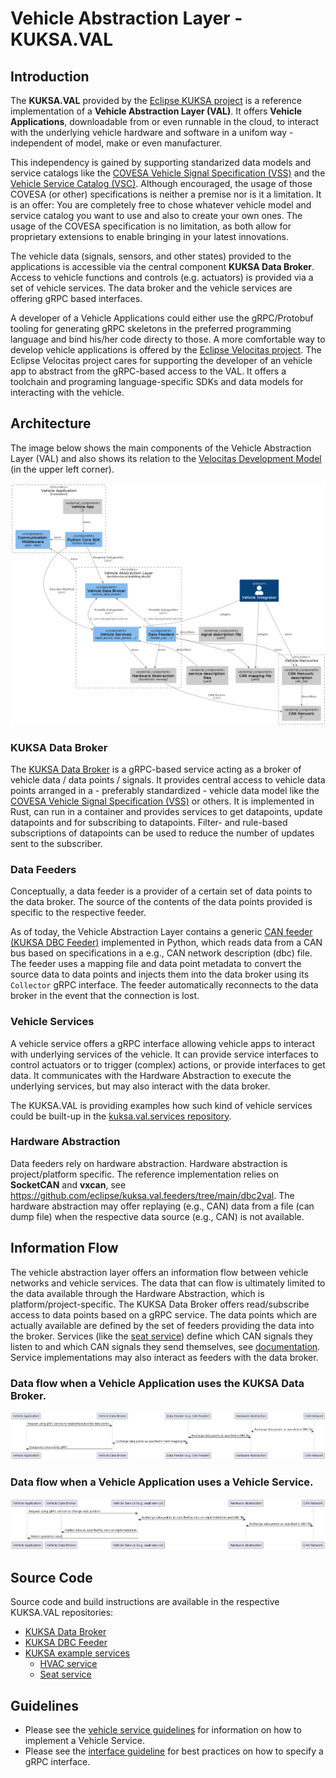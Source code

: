 # Vehicle Abstraction Layer - KUKSA.VAL
## Introduction

The **KUKSA.VAL** provided by the [Eclipse KUKSA project](https://www.eclipse.org/kuksa/) is a reference implementation of a **Vehicle Abstraction Layer (VAL)**.
It offers **Vehicle Applications**, downloadable from or even runnable in the cloud, to interact with the underlying vehicle hardware and software in a unifom way - independent of model, make or even manufacturer.

This independency is gained by supporting standarized data models and service catalogs like the [COVESA Vehicle Signal Specification (VSS)](https://covesa.github.io/vehicle_signal_specification/) and
the [Vehicle Service Catalog (VSC)](https://github.com/COVESA/vehicle_service_catalog).
Although encouraged, the usage of those COVESA (or other) specifications is neither a premise nor is it a limitation.
It is an offer: You are completely free to chose whatever vehicle model and service catalog you want to use and also to create your own ones.
The usage of the COVESA specification is no limitation, as both allow for proprietary extensions to enable bringing in your latest innovations.

The vehicle data (signals, sensors, and other states) provided to the applications is accessible via the central component **KUKSA Data Broker**.
Access to vehicle functions and controls (e.g. actuators) is provided via a set of vehicle services.
The data broker and the vehicle services are offering gRPC based interfaces.

A developer of a Vehicle Applications could either use the gRPC/Protobuf tooling for generating gRPC skeletons in the preferred programming language and bind his/her code directy to those.
A more comfortable way to develop vehicle applications is offered by the [Eclipse Velocitas project](https://eclipse-velocitas.github.io/velocitas-docs/).
The Eclipse Velocitas project cares for supporting the developer of an vehicle app to abstract from the gRPC-based access to the VAL. 
It offers a toolchain and programing language-specific SDKs and data models for interacting with the vehicle.


## Architecture

The image below shows the main components of the Vehicle Abstraction Layer (VAL) and also shows its relation to the [Velocitas Development Model](https://eclipse-velocitas.github.io/velocitas-docs/docs/concepts/development_model/) (in the upper left corner).

![VAL architecture overview](val_architecture_overview.png "Overview of the vehicle abstraction layer architecture")

### KUKSA Data Broker

The [KUKSA Data Broker](https://github.com/eclipse/kuksa.val/tree/master/kuksa_databroker) is a gRPC-based service acting as a broker of vehicle data / data points / signals.
It provides central access to vehicle data points arranged in a - preferably standardized - vehicle data model like the [COVESA Vehicle Signal Specification (VSS)](https://covesa.github.io/vehicle_signal_specification/) or others.
It is implemented in Rust, can run in a container and provides services to get datapoints, update datapoints and for subscribing to datapoints.
Filter- and rule-based subscriptions of datapoints can be used to reduce the number of updates sent to the subscriber.

### Data Feeders

Conceptually, a data feeder is a provider of a certain set of data points to the data broker.
The source of the contents of the data points provided is specific to the respective feeder.

As of today, the Vehicle Abstraction Layer contains a generic [CAN feeder (KUKSA DBC Feeder)](https://github.com/eclipse/kuksa.val.feeders/tree/main/dbc2val) implemented in Python,
which reads data from a CAN bus based on specifications in a e.g., CAN network description (dbc) file.
The feeder uses a mapping file and data point metadata to convert the source data to data points and injects them into the data broker using its `Collector` gRPC interface.
The feeder automatically reconnects to the data broker in the event that the connection is lost.

### Vehicle Services

A vehicle service offers a gRPC interface allowing vehicle apps to interact with underlying services of the vehicle.
It can provide service interfaces to control actuators or to trigger (complex) actions, or provide interfaces to get data.
It communicates with the Hardware Abstraction to execute the underlying services, but may also interact with the data broker.

The KUKSA.VAL is providing examples how such kind of vehicle services could be built-up in the [kuksa.val.services repository](https://github.com/eclipse/kuksa.val.services/).

### Hardware Abstraction

Data feeders rely on hardware abstraction. Hardware abstraction is project/platform specific.
The reference implementation relies on **SocketCAN** and **vxcan**, see https://github.com/eclipse/kuksa.val.feeders/tree/main/dbc2val.
The hardware abstraction may offer replaying (e.g., CAN) data from a file (can dump file) when the respective data source (e.g., CAN) is not available.

## Information Flow

The vehicle abstraction layer offers an information flow between vehicle networks and vehicle services.
The data that can flow is ultimately limited to the data available through the Hardware Abstraction, which is platform/project-specific.
The KUKSA Data Broker offers read/subscribe access to data points based on a gRPC service. The data points which are actually available are defined by the set of feeders providing the data into the broker.
Services (like the [seat service](https://github.com/eclipse/kuksa.val.services/tree/main/seat_service)) define which CAN signals they listen to and which CAN signals they send themselves, see [documentation](https://github.com/eclipse/kuksa.val.services/blob/main/seat_service/src/lib/seat_adjuster/seat_controller/README.md).
Service implementations may also interact as feeders with the data broker.


### Data flow when a Vehicle Application uses the KUKSA Data Broker.

![KUKSA data broker data flow](dataflow_broker.png "Architectural representation of the KUKSA data broker data flow")

### Data flow when a Vehicle Application uses a Vehicle Service.

![Vehicle service data flow](dataflow_service.png "Architectural representation of the vehicle service data flow")

## Source Code

Source code and build instructions are available in the respective KUKSA.VAL repositories:

* [KUKSA Data Broker](https://github.com/eclipse/kuksa.val/tree/master/kuksa_databroker)
* [KUKSA DBC Feeder](https://github.com/eclipse/kuksa.val.feeders/tree/main/dbc2val)
* [KUKSA example services](https://github.com/eclipse/kuksa.val.services/)
  * [HVAC service](https://github.com/eclipse/kuksa.val.services/tree/main/hvac_service)
  * [Seat service](https://github.com/eclipse/kuksa.val.services/tree/main/seat_service)

## Guidelines

- Please see the [vehicle service guidelines](vehicle_service.md) for information on how to implement a Vehicle Service.
- Please see the [interface guideline](interface_guideline.md) for best practices on how to specify a gRPC interface.
